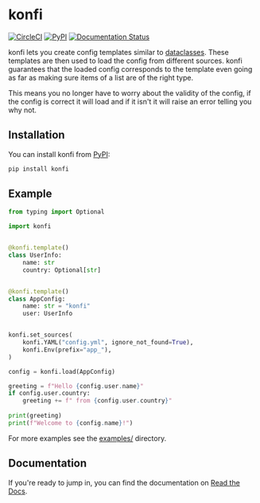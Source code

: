 # konfi

[![CircleCI](https://circleci.com/gh/gieseladev/konfi.svg?style=svg)](https://circleci.com/gh/gieseladev/konfi)
[![PyPI](https://img.shields.io/pypi/v/konfi.svg)](https://pypi.org/project/konfi/)
[![Documentation Status](https://readthedocs.org/projects/konfi/badge/?version=latest)](https://konfi.giesela.dev/en/latest/?badge=latest)

konfi lets you create config templates similar to 
[dataclasses](https://docs.python.org/3/library/dataclasses.html). 
These templates are then used to load the config from different sources.
konfi guarantees that the loaded config corresponds to the template even
going as far as making sure items of a list are of the right type.

This means you no longer have to worry about the validity of the config,
if the config is correct it will load and if it isn't it will raise an
error telling you why not.


## Installation

You can install konfi from [PyPI](https://pypi.org/project/konfi/):

```bash
pip install konfi
```


## Example

```python
from typing import Optional

import konfi


@konfi.template()
class UserInfo:
    name: str
    country: Optional[str]


@konfi.template()
class AppConfig:
    name: str = "konfi"
    user: UserInfo


konfi.set_sources(
    konfi.YAML("config.yml", ignore_not_found=True),
    konfi.Env(prefix="app_"),
)

config = konfi.load(AppConfig)

greeting = f"Hello {config.user.name}"
if config.user.country:
    greeting += f" from {config.user.country}"
    
print(greeting)
print(f"Welcome to {config.name}!")
```

For more examples see the [examples/](examples) directory.


## Documentation

If you're ready to jump in, you can find the documentation on 
[Read the Docs](https://konfi.giesela.dev).